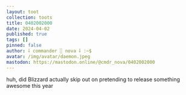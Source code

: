 ```yaml
---
layout: toot
collection: toots
title: 0402002000
date: 2024-04-02
published: true
tags: []
pinned: false
author: ⸸ commander ░ nova ⸸ :~$
avatar: /img/avatar/daemon.jpeg
mastodon: https://mastodon.online/@cmdr_nova/0402002000
---
```


huh, did Blizzard actually skip out on pretending to release something awesome this year
